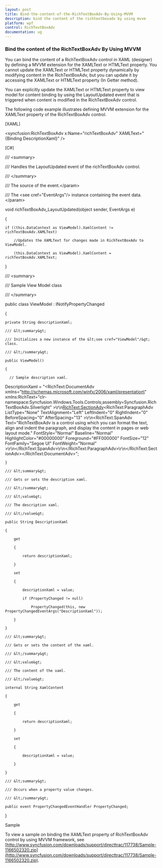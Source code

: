 ```yaml
---
layout: post
title: Bind-the-content-of-the-RichTextBoxAdv-By-Using-MVVM
description: bind the content of the richtextboxadv by using mvvm
platform: wpf
control: RichTextBoxAdv
documentation: ug
---
```


### Bind the content of the RichTextBoxAdv By Using MVVM

You can bind the content of a RichTextBoxAdv control in XAML (designer) by defining a MVVM extension for the XAMLText or HTMLText property. You cannot update the XAMLText or HTMLText property dynamically by modifying content in the RichTextBoxAdv, but you can update it by accessing the XAMLText or HTMLText property (In Getter method).

You can explicitly update the XAMLText or HTMLText property to view model for content binding by using the LayoutUpdated event that is triggered when content is modified in the RichTextBoxAdv control.

The following code example illustrates defining MVVM extension for the XAMLText property of the RichTextBoxAdv control.

[XAML]



&lt;syncfusion:RichTextBoxAdv x:Name="richTextBoxAdv" XAMLText="{Binding DescriptionXaml}" /&gt;





[C#]



/// &lt;summary&gt;

/// Handles the LayoutUpdated event of the richTextBoxAdv control.

/// &lt;/summary&gt;

/// <param name="sender">The source of the event.&lt;/param&gt;

/// <param name="e">The &lt;see cref="EventArgs"/&gt; instance containing the event data.&lt;/param&gt;

void richTextBoxAdv_LayoutUpdated(object sender, EventArgs e)

{

    if ((this.DataContext as ViewModel).XamlContent != richTextBoxAdv.XAMLText)

        //Updates the XAMLText for changes made in RichTextBoxAdv to ViewModel.

        (this.DataContext as ViewModel).XamlContent = richTextBoxAdv.XAMLText;

}

/// &lt;summary&gt;

/// Sample View Model class

/// &lt;/summary&gt;

public class ViewModel : INotifyPropertyChanged

{

    private String descriptionXaml;

    /// &lt;summary&gt;

    /// Initializes a new instance of the &lt;see cref="ViewModel"/&gt; class.

    /// &lt;/summary&gt;

    public ViewModel()

    {

      // Sample description xaml.

DescriptionXaml = "&lt;RichText:DocumentAdv xmlns=\"http://schemas.microsoft.com/winfx/2006/xaml/presentation\" xmlns:RichText=\"clr-namespace:Syncfusion.Windows.Tools.Controls;assembly=Syncfusion.RichTextBoxAdv.Silverlight\" &gt;\r\n<RichText:SectionAdv>&lt;RichText:ParagraphAdv ListType=\"None\" TextAlignment=\"Left\" LeftIndent=\"0\" RightIndent=\"0\" BeforeSpacing=\"0\" AfterSpacing=\"13\" &gt;\r\n<RichText:SpanAdv Text=\"RichTextBoxAdv is a control using which you can format the text, align and indent the paragraph, and display the content in pages or web layout mode.\" FontStyle=\"Normal\" Baseline=\"Normal\" HighlightColor=\"#00000000\" Foreground=\"#FF000000\" FontSize=\"12\" FontFamily=\"Segoe UI\" FontWeight=\"Normal\" >\r\n</RichText:SpanAdv>\r\n</RichText:ParagraphAdv>\r\n</RichText:SectionAdv>&lt;/RichText:DocumentAdv&gt;";

    }

    /// &lt;summary&gt;

    /// Gets or sets the description xaml.

    /// &lt;/summary&gt;

    /// &lt;value&gt;

    /// The description xaml.

    /// &lt;/value&gt;

    public String DescriptionXaml

    {

        get

        {

            return descriptionXaml;

        }

        set

        {

            descriptionXaml = value;

            if (PropertyChanged != null)

                PropertyChanged(this, new PropertyChangedEventArgs("DescriptionXaml"));

        }

    }

    /// &lt;summary&gt;

    /// Gets or sets the content of the xaml.

    /// &lt;/summary&gt;

    /// &lt;value&gt;

    /// The content of the xaml.

    /// &lt;/value&gt;

    internal String XamlContent

    {

        get

        {

            return descriptionXaml;

        }

        set

        {

            descriptionXaml = value;

        }

    }

    /// &lt;summary&gt;

    /// Occurs when a property value changes.

    /// &lt;/summary&gt;

    public event PropertyChangedEventHandler PropertyChanged;

}



Sample

To view a sample on binding the XAMLText property of RichTextBoxAdv control by using MVVM framework, see [http://www.syncfusion.com/downloads/support/directtrac/117738/Sample-1166502320.zip](http://www.syncfusion.com/downloads/support/directtrac/117738/Sample-1166502320.zip).



